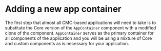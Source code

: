 # Adding a new app container

The first step that almost all CMC-based applications will need to take is to substitute the Core version of the `AppContainer` component with a modified clone of the component. `AppContainer` serves as the primary container for all components of the application and you will be using a mixture of Core and custom components as is necessary for your application. 




